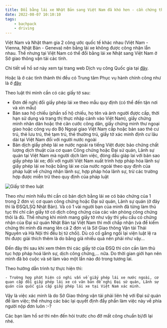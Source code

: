 ```yaml
---
title: Đổi bằng lái xe Nhật Bản sang Việt Nam đã khó hơn - cần chứng thực của ĐSQ  
date: 2022-08-07 10:10:10
tags:
    - bachpack
    - driving
---
```


Việt Nam và Nhật tham gia 2 công ước quốc tế khác nhau (Việt Nam - Vienna, Nhật Bản - Geneva) nên bằng lái xe không được công nhận lẫn nhau. Thế nhưng tại Việt Nam có thể đổi bằng lái xe Nhật sang Việt Nam ở Sở giao thông vận tải các tỉnh.  

<!-- more -->

Chi tiết về hồ sơ này xem tại trang web Dịch vụ công Quốc gia tại [đây](https://dichvucong.gov.vn/p/home/dvc-tthc-thu-tuc-hanh-chinh-chi-tiet.html?ma_thu_tuc=170153).

Hoặc là ở các tỉnh thành thì đều có Trung tâm Phục vụ hành chính công như là ở [đây](https://dichvucong.thainguyen.gov.vn/dich-vu-cong?p_p_id=thutuchanhchinh_WAR_uniportalportlet&p_p_lifecycle=0&p_p_state=normal&p_p_mode=view&p_p_col_id=column-3&p_p_col_count=1&_thutuchanhchinh_WAR_uniportalportlet_maLinhVuc=-1&_thutuchanhchinh_WAR_uniportalportlet_maThuTuc=1.002796.000.00.00.H55&_thutuchanhchinh_WAR_uniportalportlet_jspPage=%2Fhtml%2Fthutuchanhchinh%2Fchitiettthc.jsp&_thutuchanhchinh_WAR_uniportalportlet_idCoQuan=-1)

Theo luật thì mình cần có các giấy tờ sau:
- Đơn đề nghị đổi giấy phép lái xe theo mẫu quy định (có thể đến tận nơi và xin mẫu)
- Bản sao hộ chiếu (phần số hộ chiếu, họ tên và ảnh người được cấp, thời hạn sử dụng và trang thị thực nhập cảnh vào Việt Nam), giấy chứng minh nhân dân hoặc thẻ căn cước công dân, giấy chứng minh thư ngoại giao hoặc công vụ do Bộ Ngoại giao Việt Nam cấp hoặc bản sao thẻ cư trú, thẻ lưu trú, thẻ tạm trú, thẻ thường trú, giấy tờ xác minh định cư lâu dài tại Việt Nam đối với người nước ngoài
- Bản dịch giấy phép lái xe nước ngoài ra tiếng Việt được bảo chứng chất lượng dịch thuật của cơ quan Công chứng hoặc Đại sứ quán, Lãnh sự quán tại Việt Nam mà người dịch làm việc, đóng dấu giáp lai với bản sao giấy phép lái xe; đối với người Việt Nam xuất trình hợp pháp hóa lãnh sự giấy phép lái xe hoặc bằng lái xe của nước ngoài theo quy định của pháp luật về chứng nhận lãnh sự, hợp pháp hóa lãnh sự, trừ các trường hợp được miễn trừ theo quy định của pháp luật

![Giấy tờ theo luật](https://i.imgur.com/9ygLKQC.png)

Theo như mình hiểu thì cần có bản dịch bằng lái xe có bảo chứng của 1 trong 2 đơn vị: cơ quan công chứng hoặc Đại sứ quán, Lãnh sự quán (ở đây thì là ĐSQ/LSQ Nhật Bản). Và có 1 vài người bạn của mình đã từng làm thủ tục thì chỉ cần giấy tờ có dịch công chứng của các văn phòng công chứng thôi là đủ. Thế nhưng khi mình mang giấy tờ như vậy thì yêu cầu có chứng nhận của Đại sứ quán Nhật Bản tại Việt Nam thì mới chấp nhận (và để kiểm chứng thì mình đã mang lên cả 2 đơn vị là Sở Giao thông Vận tải Thái Nguyên và Hà Nội thì đều bị từ chối). Dù có cố gắng ngồi lại viện luật lệ ra thì được giải thích thêm là do bằng giả nhiều quá nên phải như vậy...

Đến đây thì sau khi xem thêm thì các giấy tờ của ĐSQ thì còn cần làm thủ tục hợp pháp hoá lãnh sự, dịch công chứng,... nữa. Do thời gian giới hạn nên mình đã bỏ cuộc và sẽ làm vào một lần nào đó trong tương lai.

Theo hướng dẫn trình tự thực hiện thì: 
```
- Trường hợp phát hiện có nghi vấn về giấy phép lái xe nước ngoài, cơ quan cấp đổi giấy phép lái xe có văn bản đề nghị Đại sứ quán, Lãnh sự quán của quốc gia cấp giấy phép lái xe tại Việt Nam xác minh.
```

Vậy là việc xác minh là do Sở Giao thông vận tải phải liên hệ với Đại sứ quán để làm việc; thế nhưng các bác lại quyết định đẩy phần làm việc này về phía người nộp đơn luôn :-?

Các bạn làm hồ sơ thì nên đến hỏi trước cho đỡ mất công chuẩn bị/đi lại nhé.


